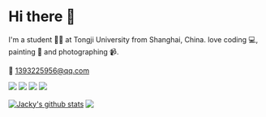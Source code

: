 # Hi there 👏
  I'm a student 👨‍🎓 at Tongji University from Shanghai, China. love coding 💻, painting 🎨 and photographing 📹.

**📧** 1393225956@qq.com

![](https://img.shields.io/badge/python-3.9-orange?style=for-the—badge&logo=python&logoColor=orange) 
![](https://img.shields.io/badge/pytorch-v1.10-red?style=for-the—badge&logo=pytorch&logoColor=red)
![](https://img.shields.io/badge/java-11-blue?style=for-the—badge&logo=java&logoColor=blue)
![](https://img.shields.io/badge/c++-11-green?style=for-the—badge&logo=c&logoColor=green)

<a href="https://github.com/LingWangzZ"><img align="center" src="https://github-readme-stats.vercel.app/api?username=LingWangzZ&show_icons=true&include_all_commits=true&theme=vue&hide_border=true" alt="Jacky's github stats" /></a> 
<a href="https://github.com/LingWangzZ"><img align="center" src="https://github-readme-stats.vercel.app/api/top-langs/?username=LingWangzZ&layout=compact&theme=vue&hide_border=true" /></a>

<!--**LingWangzZ/LingWangzZ** is a ✨ _special_ ✨ repository because its `README.md` (this file) appears on your GitHub profile.-->
